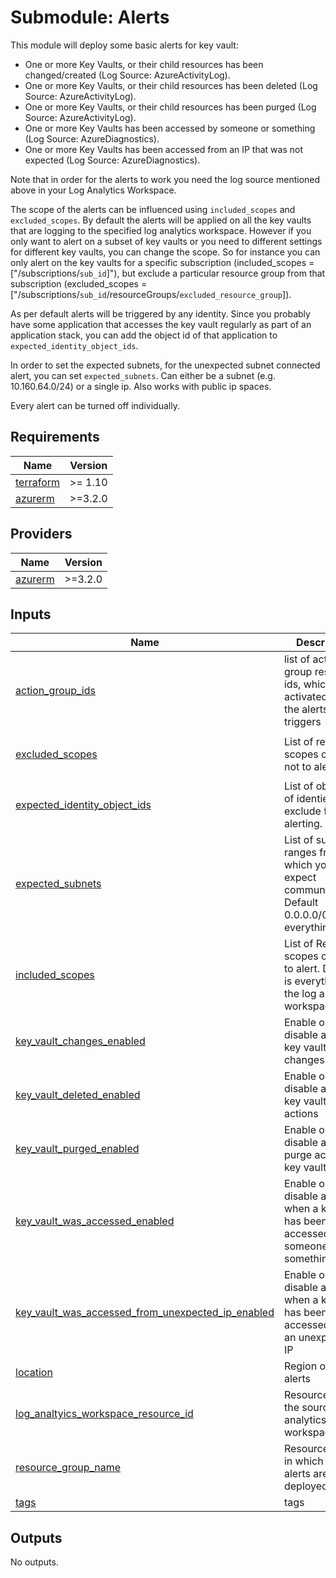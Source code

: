# Submodule: Alerts
This module will deploy some basic alerts for key vault:
- One or more Key Vaults, or their child resources has been changed/created (Log Source: AzureActivityLog).
- One or more Key Vaults, or their child resources has been deleted (Log Source: AzureActivityLog).
- One or more Key Vaults, or their child resources has been purged (Log Source: AzureActivityLog).
- One or more Key Vaults has been accessed by someone or something (Log Source: AzureDiagnostics).
- One or more Key Vaults has been accessed from an IP that was not expected (Log Source: AzureDiagnostics).

Note that in order for the alerts to work you need the log source mentioned above in your Log Analytics Workspace.

The scope of the alerts can be influenced using `included_scopes` and `excluded_scopes`. By default the alerts will be applied on all the key vaults that are logging to the specified log analytics workspace. However if you only want to alert on a subset of key vaults or you need to different settings for different key vaults, you can change the scope. So for instance you can only alert on the key vaults for a specific subscription (included_scopes = ["/subscriptions/`sub_id`]"), but exclude a particular resource group from that subscription (excluded_scopes = ["/subscriptions/`sub_id`/resourceGroups/`excluded_resource_group`]).

As per default alerts will be triggered by any identity. Since you probably have some application that accesses the key vault regularly as part of an application stack, you can add the object id of that application to `expected_identity_object_ids`.

In order to set the expected subnets, for the unexpected subnet connected alert, you can set `expected_subnets`. Can either be a subnet (e.g. 10.160.64.0/24) or a single ip. Also works with public ip spaces.

Every alert can be turned off individually.

<!-- BEGIN_TF_DOCS -->
## Requirements

| Name | Version |
|------|---------|
| <a name="requirement_terraform"></a> [terraform](#requirement\_terraform) | >= 1.10 |
| <a name="requirement_azurerm"></a> [azurerm](#requirement\_azurerm) | >=3.2.0 |

## Providers

| Name | Version |
|------|---------|
| <a name="provider_azurerm"></a> [azurerm](#provider\_azurerm) | >=3.2.0 |

## Inputs

| Name | Description | Type | Default | Required |
|------|-------------|------|---------|:--------:|
| <a name="input_action_group_ids"></a> [action\_group\_ids](#input\_action\_group\_ids) | list of action group resource ids, which are activated when the alerts triggers | `list(string)` | n/a | yes |
| <a name="input_excluded_scopes"></a> [excluded\_scopes](#input\_excluded\_scopes) | List of resource scopes of what not to alert on | `list(string)` | <pre>[<br>  "donotexcludeanything"<br>]</pre> | no |
| <a name="input_expected_identity_object_ids"></a> [expected\_identity\_object\_ids](#input\_expected\_identity\_object\_ids) | List of objectids of identies to exclude from alerting. | `list(string)` | <pre>[<br>  ""<br>]</pre> | no |
| <a name="input_expected_subnets"></a> [expected\_subnets](#input\_expected\_subnets) | List of subnet ranges from which you expect communications. Default 0.0.0.0/0 (so everything) | `list(string)` | <pre>[<br>  "0.0.0.0/0"<br>]</pre> | no |
| <a name="input_included_scopes"></a> [included\_scopes](#input\_included\_scopes) | List of Resource scopes on which to alert. Default is everything in the log analytics workspace | `list(string)` | <pre>[<br>  ""<br>]</pre> | no |
| <a name="input_key_vault_changes_enabled"></a> [key\_vault\_changes\_enabled](#input\_key\_vault\_changes\_enabled) | Enable or disable alerts for key vault changes | `bool` | `true` | no |
| <a name="input_key_vault_deleted_enabled"></a> [key\_vault\_deleted\_enabled](#input\_key\_vault\_deleted\_enabled) | Enable or disable alerts for key vault delete actions | `bool` | `true` | no |
| <a name="input_key_vault_purged_enabled"></a> [key\_vault\_purged\_enabled](#input\_key\_vault\_purged\_enabled) | Enable or disable alerts for purge actions on key vault | `bool` | `true` | no |
| <a name="input_key_vault_was_accessed_enabled"></a> [key\_vault\_was\_accessed\_enabled](#input\_key\_vault\_was\_accessed\_enabled) | Enable or disable alerts for when a key vault has been accessed by someone or something | `bool` | `true` | no |
| <a name="input_key_vault_was_accessed_from_unexpected_ip_enabled"></a> [key\_vault\_was\_accessed\_from\_unexpected\_ip\_enabled](#input\_key\_vault\_was\_accessed\_from\_unexpected\_ip\_enabled) | Enable or disable alerts for when a key vault has been accessed from an unexpected IP | `bool` | `true` | no |
| <a name="input_location"></a> [location](#input\_location) | Region of the alerts | `string` | n/a | yes |
| <a name="input_log_analtyics_workspace_resource_id"></a> [log\_analtyics\_workspace\_resource\_id](#input\_log\_analtyics\_workspace\_resource\_id) | Resource id of the source log analytics workspace | `string` | n/a | yes |
| <a name="input_resource_group_name"></a> [resource\_group\_name](#input\_resource\_group\_name) | Resource group in which the alerts are deployed | `string` | n/a | yes |
| <a name="input_tags"></a> [tags](#input\_tags) | tags | `map(string)` | `{}` | no |

## Outputs

No outputs.
<!-- END_TF_DOCS -->